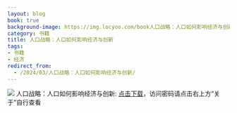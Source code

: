 ```yaml
---
layout: blog
book: true
background-image: https://img.locyoo.com/book人口战略：人口如何影响经济与创新.jpg
category: 书籍
title: 人口战略：人口如何影响经济与创新
tags:
- 书籍
- 经济
redirect_from:
  - /2024/03/人口战略：人口如何影响经济与创新/
---
```

![](https://img.locyoo.com/book人口战略：人口如何影响经济与创新.jpg)
人口战略：人口如何影响经济与创新: <a name = "ref1" href="https://url18.ctfile.com/f/50983618-1269466477-0c49e7?p=3619">点击下载</a>，访问密码请点击右上方“关于”自行查看